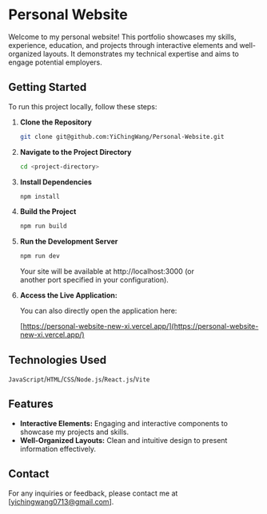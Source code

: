 # Personal Website

Welcome to my personal website! This portfolio showcases my skills, experience, education, and projects through interactive elements and well-organized layouts. It demonstrates my technical expertise and aims to engage potential employers.

## Getting Started

To run this project locally, follow these steps:

1.  **Clone the Repository**

    ```bash
    git clone git@github.com:YiChingWang/Personal-Website.git
    ```

2.  **Navigate to the Project Directory**

    ```bash
    cd <project-directory>
    ```

3.  **Install Dependencies**

    ```bash
    npm install
    ```

4.  **Build the Project**

    ```bash
    npm run build
    ```

5.  **Run the Development Server**

    ```bash
    npm run dev
    ```

    Your site will be available at http://localhost:3000 (or  
    another port specified in your configuration).
    
6. **Access the Live Application:**
   
   You can also directly open the application here:
   
   [https://personal-website-new-xi.vercel.app/](https://personal-website-new-xi.vercel.app/)


## Technologies Used

`JavaScript`/`HTML`/`CSS`/`Node.js`/`React.js`/`Vite`

## Features

- **Interactive Elements:** Engaging and interactive components to showcase my projects and skills.
- **Well-Organized Layouts:** Clean and intuitive design to present information effectively.

## Contact

For any inquiries or feedback, please contact me at [yichingwang0713@gmail.com].
